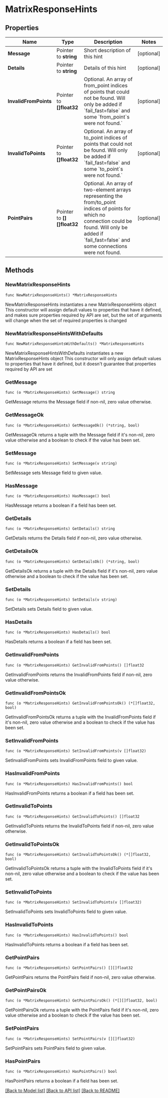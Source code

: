 # MatrixResponseHints

## Properties

Name | Type | Description | Notes
------------ | ------------- | ------------- | -------------
**Message** | Pointer to **string** | Short description of this hint | [optional] 
**Details** | Pointer to **string** | Details of this hint | [optional] 
**InvalidFromPoints** | Pointer to **[]float32** | Optional. An array of from_point indices of points that could not be found. Will only be added if &#x60;fail_fast&#x3D;false&#x60; and some &#x60;from_point&#x60;s were not found.&#x60; | [optional] 
**InvalidToPoints** | Pointer to **[]float32** | Optional. An array of to_point indices of points that could not be found. Will only be added if &#x60;fail_fast&#x3D;false&#x60; and some &#x60;to_point&#x60;s were not found.&#x60; | [optional] 
**PointPairs** | Pointer to **[][]float32** | Optional. An array of two-element arrays representing the from/to_point indices of points for which no connection could be found. Will only be added if &#x60;fail_fast&#x3D;false&#x60; and some connections were not found. | [optional] 

## Methods

### NewMatrixResponseHints

`func NewMatrixResponseHints() *MatrixResponseHints`

NewMatrixResponseHints instantiates a new MatrixResponseHints object
This constructor will assign default values to properties that have it defined,
and makes sure properties required by API are set, but the set of arguments
will change when the set of required properties is changed

### NewMatrixResponseHintsWithDefaults

`func NewMatrixResponseHintsWithDefaults() *MatrixResponseHints`

NewMatrixResponseHintsWithDefaults instantiates a new MatrixResponseHints object
This constructor will only assign default values to properties that have it defined,
but it doesn't guarantee that properties required by API are set

### GetMessage

`func (o *MatrixResponseHints) GetMessage() string`

GetMessage returns the Message field if non-nil, zero value otherwise.

### GetMessageOk

`func (o *MatrixResponseHints) GetMessageOk() (*string, bool)`

GetMessageOk returns a tuple with the Message field if it's non-nil, zero value otherwise
and a boolean to check if the value has been set.

### SetMessage

`func (o *MatrixResponseHints) SetMessage(v string)`

SetMessage sets Message field to given value.

### HasMessage

`func (o *MatrixResponseHints) HasMessage() bool`

HasMessage returns a boolean if a field has been set.

### GetDetails

`func (o *MatrixResponseHints) GetDetails() string`

GetDetails returns the Details field if non-nil, zero value otherwise.

### GetDetailsOk

`func (o *MatrixResponseHints) GetDetailsOk() (*string, bool)`

GetDetailsOk returns a tuple with the Details field if it's non-nil, zero value otherwise
and a boolean to check if the value has been set.

### SetDetails

`func (o *MatrixResponseHints) SetDetails(v string)`

SetDetails sets Details field to given value.

### HasDetails

`func (o *MatrixResponseHints) HasDetails() bool`

HasDetails returns a boolean if a field has been set.

### GetInvalidFromPoints

`func (o *MatrixResponseHints) GetInvalidFromPoints() []float32`

GetInvalidFromPoints returns the InvalidFromPoints field if non-nil, zero value otherwise.

### GetInvalidFromPointsOk

`func (o *MatrixResponseHints) GetInvalidFromPointsOk() (*[]float32, bool)`

GetInvalidFromPointsOk returns a tuple with the InvalidFromPoints field if it's non-nil, zero value otherwise
and a boolean to check if the value has been set.

### SetInvalidFromPoints

`func (o *MatrixResponseHints) SetInvalidFromPoints(v []float32)`

SetInvalidFromPoints sets InvalidFromPoints field to given value.

### HasInvalidFromPoints

`func (o *MatrixResponseHints) HasInvalidFromPoints() bool`

HasInvalidFromPoints returns a boolean if a field has been set.

### GetInvalidToPoints

`func (o *MatrixResponseHints) GetInvalidToPoints() []float32`

GetInvalidToPoints returns the InvalidToPoints field if non-nil, zero value otherwise.

### GetInvalidToPointsOk

`func (o *MatrixResponseHints) GetInvalidToPointsOk() (*[]float32, bool)`

GetInvalidToPointsOk returns a tuple with the InvalidToPoints field if it's non-nil, zero value otherwise
and a boolean to check if the value has been set.

### SetInvalidToPoints

`func (o *MatrixResponseHints) SetInvalidToPoints(v []float32)`

SetInvalidToPoints sets InvalidToPoints field to given value.

### HasInvalidToPoints

`func (o *MatrixResponseHints) HasInvalidToPoints() bool`

HasInvalidToPoints returns a boolean if a field has been set.

### GetPointPairs

`func (o *MatrixResponseHints) GetPointPairs() [][]float32`

GetPointPairs returns the PointPairs field if non-nil, zero value otherwise.

### GetPointPairsOk

`func (o *MatrixResponseHints) GetPointPairsOk() (*[][]float32, bool)`

GetPointPairsOk returns a tuple with the PointPairs field if it's non-nil, zero value otherwise
and a boolean to check if the value has been set.

### SetPointPairs

`func (o *MatrixResponseHints) SetPointPairs(v [][]float32)`

SetPointPairs sets PointPairs field to given value.

### HasPointPairs

`func (o *MatrixResponseHints) HasPointPairs() bool`

HasPointPairs returns a boolean if a field has been set.


[[Back to Model list]](../README.md#documentation-for-models) [[Back to API list]](../README.md#documentation-for-api-endpoints) [[Back to README]](../README.md)


